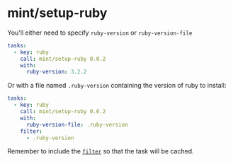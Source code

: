 # mint/setup-ruby

You'll either need to specify `ruby-version` or `ruby-version-file`


```yaml
tasks:
  - key: ruby
    call: mint/setup-ruby 0.0.2
    with:
      ruby-version: 3.2.2
```

Or with a file named `.ruby-version` containing the version of ruby to install:

```yaml
tasks:
  - key: ruby
    call: mint/setup-ruby 0.0.2
    with:
      ruby-version-file: .ruby-version
    filter:
      - .ruby-version
```

Remember to include the [`filter`](https://www.rwx.com/docs/mint/filtering-files) so that the task will be cached.
